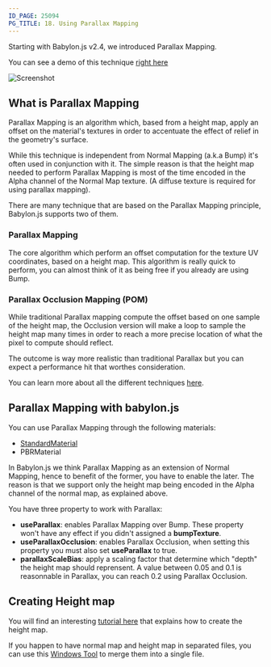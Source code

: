 ```yaml
---
ID_PAGE: 25094
PG_TITLE: 18. Using Parallax Mapping
---
```

Starting with Babylon.js v2.4, we introduced Parallax Mapping.

You can see a demo of this technique [right here](http://babylonjs-playground.com/#10I31V#23)

![Screenshot](http://i.imgur.com/8VBDRPe.png)

## What is Parallax Mapping
Parallax Mapping is an algorithm which, based from a height map, apply an offset on the material's textures in order to accentuate the effect of relief in the geometry's surface.

While this technique is independent from Normal Mapping (a.k.a Bump) it's often used in conjunction with it. The simple reason is that the height map needed to perform Parallax Mapping is most of the time encoded in the Alpha channel of the Normal Map texture. (A diffuse texture is required for using parallax mapping).

There are many technique that are based on the Parallax Mapping principle, Babylon.js supports two of them.

### Parallax Mapping
The core algorithm which perform an offset computation for the texture UV coordinates, based on a height map. This algorithm is really quick to perform, you can almost think of it as being free if you already are using Bump.

### Parallax Occlusion Mapping (POM)
While traditional Parallax mapping compute the offset based on one sample of the height map, the Occlusion version will make a loop to sample the height map many times in order to reach a more precise location of what the pixel to compute should reflect.

The outcome is way more realistic than traditional Parallax but you can expect a performance hit that worthes consideration.

You can learn more about all the different techniques [here](http://sunandblackcat.com/tipFullView.php?topicid=28).

## Parallax Mapping with babylon.js
You can use Parallax Mapping through the following materials:
 - [StandardMaterial](http://doc.babylonjs.com/classes/2.3/StandardMaterial)
 - PBRMaterial

In Babylon.js we think Parallax Mapping as an extension of Normal Mapping, hence to benefit of the former, you have to enable the later. The reason is that we support only the height map being encoded in the Alpha channel of the normal map, as explained above.

You have three property to work with Parallax:

 - **useParallax**: enables Parallax Mapping over Bump. These property won't have any effect if you didn't assigned a **bumpTexture**.
 - **useParallaxOcclusion**: enables Parallax Occlusion, when setting this property you must also set **useParallax** to true.
 - **parallaxScaleBias**: apply a scaling factor that determine which "depth" the height map should reprensent. A value between 0.05 and 0.1 is reasonnable in Parallax, you can reach 0.2 using Parallax Occlusion.

## Creating Height map

You will find an interesting [tutorial here](https://www.youtube.com/watch?v=Sd5Avnf_JuU) that explains how to create the height map.

If you happen to have normal map and height map in separated files, you can use this [Windows Tool](https://github.com/BabylonJS/Extensions/tree/master/NormalHeightMapTool) to merge them into a single file.
